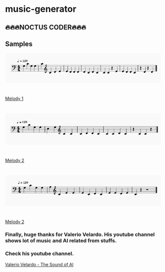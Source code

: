 # music-generator

##  🔥🔥🔥NOCTUS CODER🔥🔥🔥

## Samples 
![alt text](https://github.com/Audirea/music-generator/blob/main/images/m1.png)
#
[Melody 1](https://github.com/Audirea/music-generator/blob/main/audio_samples/melody1.mp3)
#
![alt text](https://github.com/Audirea/music-generator/blob/main/images/m2.png)
#
[Melody 2](https://github.com/Audirea/music-generator/blob/main/audio_samples/melody2.mp3)
#
![alt text](https://github.com/Audirea/music-generator/blob/main/images/m3.png)
#
[Melody 2](https://github.com/Audirea/music-generator/blob/main/audio_samples/melody3.mp3)

### Finally, huge thanks for Valerio Velardo. His youtube channel shows lot of music and AI related from stuffs.   
### Check his youtube channel.
[Valerio Velardo - The Sound of AI](https://www.youtube.com/c/ValerioVelardoTheSoundofAI)
